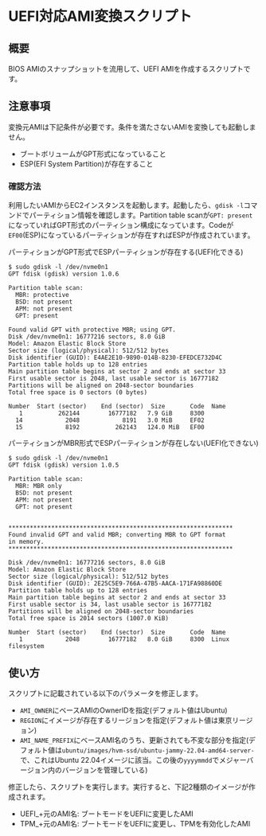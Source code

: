 # UEFI対応AMI変換スクリプト

## 概要
BIOS AMIのスナップショットを流用して、UEFI AMIを作成するスクリプトです。

## 注意事項
変換元AMIは下記条件が必要です。条件を満たさないAMIを変換しても起動しません。

- ブートボリュームがGPT形式になっていること
- ESP(EFI System Partition)が存在すること

### 確認方法
利用したいAMIからEC2インスタンスを起動します。起動したら、`gdisk -l`コマンドでパーティション情報を確認します。Partition table scanが`GPT: present`になっていればGPT形式のパーティション構成になっています。Codeが`EF00`(ESP)になっているパーティションが存在すればESPが作成されています。


パーティションがGPT形式でESPパーティションが存在する(UEFI化できる)
```
$ sudo gdisk -l /dev/nvme0n1
GPT fdisk (gdisk) version 1.0.6

Partition table scan:
  MBR: protective
  BSD: not present
  APM: not present
  GPT: present

Found valid GPT with protective MBR; using GPT.
Disk /dev/nvme0n1: 16777216 sectors, 8.0 GiB
Model: Amazon Elastic Block Store
Sector size (logical/physical): 512/512 bytes
Disk identifier (GUID): E4AE2E10-9890-014B-8230-EFEDCE732D4C
Partition table holds up to 128 entries
Main partition table begins at sector 2 and ends at sector 33
First usable sector is 2048, last usable sector is 16777182
Partitions will be aligned on 2048-sector boundaries
Total free space is 0 sectors (0 bytes)

Number  Start (sector)    End (sector)  Size       Code  Name
   1          262144        16777182   7.9 GiB     8300
  14            2048            8191   3.0 MiB     EF02
  15            8192          262143   124.0 MiB   EF00
```

パーティションがMBR形式でESPパーティションが存在しない(UEFI化できない)
```
$ sudo gdisk -l /dev/nvme0n1
GPT fdisk (gdisk) version 1.0.5

Partition table scan:
  MBR: MBR only
  BSD: not present
  APM: not present
  GPT: not present


***************************************************************
Found invalid GPT and valid MBR; converting MBR to GPT format
in memory.
***************************************************************

Disk /dev/nvme0n1: 16777216 sectors, 8.0 GiB
Model: Amazon Elastic Block Store
Sector size (logical/physical): 512/512 bytes
Disk identifier (GUID): 2E25C5E9-766A-47B5-AACA-171FA98860DE
Partition table holds up to 128 entries
Main partition table begins at sector 2 and ends at sector 33
First usable sector is 34, last usable sector is 16777182
Partitions will be aligned on 2048-sector boundaries
Total free space is 2014 sectors (1007.0 KiB)

Number  Start (sector)    End (sector)  Size       Code  Name
   1            2048        16777182   8.0 GiB     8300  Linux filesystem
```

## 使い方
スクリプトに記載されている以下のパラメータを修正します。

- `AMI_OWNER`にベースAMIのOwnerIDを指定(デフォルト値はUbuntu)
- `REGION`にイメージが存在するリージョンを指定(デフォルト値は東京リージョン)
- `AMI_NAME_PREFIX`にベースAMI名のうち、更新されても不変な部分を指定(デフォルト値は`ubuntu/images/hvm-ssd/ubuntu-jammy-22.04-amd64-server-`で、これはUbuntu 22.04イメージに該当。この後の`yyyymmdd`でメジャーバージョン内のバージョンを管理している)

修正したら、スクリプトを実行します。実行すると、下記2種類のイメージが作成されます。
- UEFI_+元のAMI名: ブートモードをUEFIに変更したAMI
- TPM_+元のAMI名: ブートモードをUEFIに変更し、TPMを有効化したAMI
